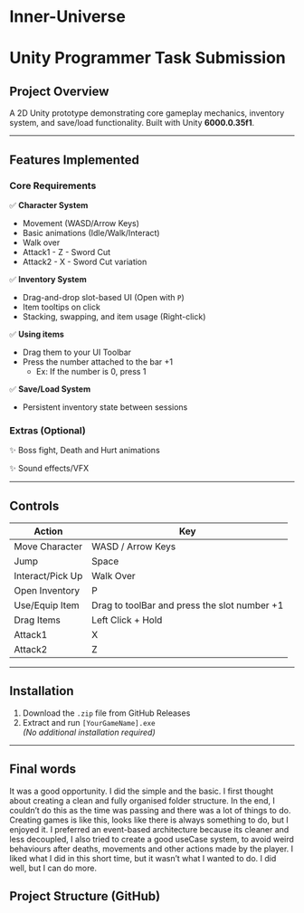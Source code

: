# Inner-Universe

# Unity Programmer Task Submission

## Project Overview

A 2D Unity prototype demonstrating core gameplay mechanics, inventory system, and save/load functionality. Built with Unity **6000.0.35f1**.

---

## Features Implemented

### Core Requirements

✅ **Character System**

- Movement (WASD/Arrow Keys)
- Basic animations (Idle/Walk/Interact)
- Walk over
- Attack1 - Z - Sword Cut
- Attack2 - X - Sword Cut variation

✅ **Inventory System**

- Drag-and-drop slot-based UI (Open with `P`)
- Item tooltips on click
- Stacking, swapping, and item usage (Right-click)

✅ **Using items**

- Drag them to your UI Toolbar
- Press the number attached to the bar +1
  - Ex: If the number is 0, press 1

✅ **Save/Load System**

- Persistent inventory state between sessions

### Extras (Optional)

✨ Boss fight, Death and Hurt animations

✨ Sound effects/VFX

---

## Controls

| Action           | Key                                          |
| ---------------- | -------------------------------------------- |
| Move Character   | WASD / Arrow Keys                            |
| Jump             | Space                                        |
| Interact/Pick Up | Walk Over                                    |
| Open Inventory   | P                                            |
| Use/Equip Item   | Drag to toolBar and press the slot number +1 |
| Drag Items       | Left Click + Hold                            |
| Attack1          | X                                            |
| Attack2          | Z                                            |

---

## Installation

1. Download the `.zip` file from GitHub Releases
2. Extract and run `[YourGameName].exe`  
   _(No additional installation required)_

---

## Final words

It was a good opportunity. I did the simple and the basic.
I first thought about creating a clean and fully organised folder structure. In the end, I couldn’t do this as the time was passing and there was a lot of things to do.
Creating games is like this, looks like there is always something to do, but I enjoyed it.
I preferred an event-based architecture because its cleaner and less decoupled, I also tried to create a good useCase system, to avoid weird behaviours after deaths, movements and other actions made by the player.
I liked what I did in this short time, but it wasn’t what I wanted to do. I did well, but I can do more.

## Project Structure (GitHub)
